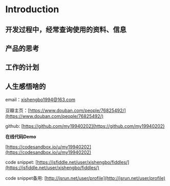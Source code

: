 # Introduction

## 开发过程中，经常查询使用的资料、信息

## 产品的思考

## 工作的计划

## 人生感悟啥的

email：xishengbo1994@163.com

豆瓣主页：[https://www.douban.com/people/76825492/](https://www.douban.com/people/76825492/)

github: [https://github.com/my19940202](https://github.com/my19940202)

**在线代码Demo**

[https://codesandbox.io/u/my19940202](https://codesandbox.io/u/my19940202)

code snippet: [https://jsfiddle.net/user/xishengbo/fiddles/](https://jsfiddle.net/user/xishengbo/fiddles/)

code snippet备用: [http://jsrun.net/user/profile](http://jsrun.net/user/profile)

